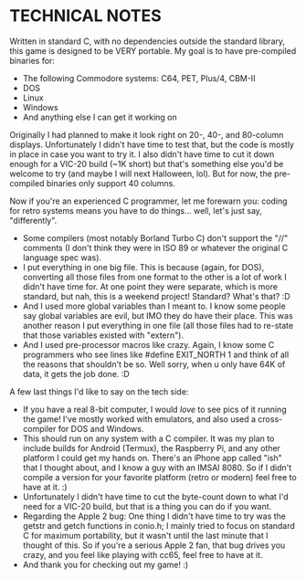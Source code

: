 # TECHNICAL NOTES

Written in standard C, with no dependencies outside the standard library, this game is designed to be VERY portable.  My goal is to have pre-compiled binaries for:

* The following Commodore systems: C64, PET, Plus/4, CBM-II
* DOS
* Linux
* Windows
* And anything else I can get it working on

Originally I had planned to make it look right on 20-, 40-, and 80-column displays.  Unfortunately I didn't have time to test that, but the code is mostly in place in case you want to try it.  I also didn't have time to cut it down enough for a VIC-20 build (~1K short) but that's something else you'd be welcome to try (and maybe I will next Halloween, lol).  But for now, the pre-compiled binaries only support 40 columns.

Now if you're an experienced C programmer, let me forewarn you: coding for retro systems means you have to do things... well, let's just say, "differently".

* Some compilers (most notably Borland Turbo C) don't support the "//" comments (I don't think they were in ISO 89 or whatever the original C language spec was).
* I put everything in one big file.  This is because (again, for DOS), converting all those files from one format to the other is a lot of work I didn't have time for.  At one point they were separate, which is more standard, but nah, this is a weekend project!  Standard?  What's that? :D
* And I used more global variables than I meant to.  I know some people say global variables are evil, but IMO they do have their place.  This was another reason I put everything in one file (all those files had to re-state that those variables existed with "extern").
* And I used pre-processor macros like crazy.  Again, I know some C programmers who see lines like #define EXIT_NORTH 1 and think of all the reasons that shouldn't be so.  Well sorry, when u only have 64K of data, it gets the job done. :D

A few last things I'd like to say on the tech side:

* If you have a real 8-bit computer, I would *love* to see pics of it running the game!  I've mostly worked with emulators, and also used a cross-compiler for DOS and Windows.
* This should run on any system with a C compiler.  It was my plan to include builds for Android (Termux), the Raspberry Pi, and any other platform I could get my hands on.  There's an iPhone app called "ish" that I thought about, and I know a guy with an IMSAI 8080.  So if I didn't compile a version for your favorite platform (retro or modern) feel free to have at it.  :)
* Unfortunately I didn't have time to cut the byte-count down to what I'd need for a VIC-20 build, but that is a thing you can do if you want.
* Regarding the Apple 2 bug: One thing I didn't have time to try was the getstr and getch functions in conio.h; I mainly tried to focus on standard C for maximum portability, but it wasn't until the last minute that I thought of this.  So if you're a serious Apple 2 fan, that bug drives you crazy, and you feel like playing with cc65, feel free to have at it.
* And thank you for checking out my game! :)
